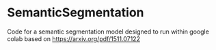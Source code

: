 # SemanticSegmentation
Code for a semantic segmentation model designed to run within google colab based on https://arxiv.org/pdf/1511.07122
